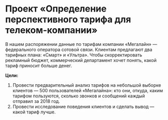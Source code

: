 # Проект «Определение перспективного тарифа для телеком-компании»
В нашем распоряжении данные по тарифам компании «Мегалайн» — федерального оператора сотовой связи. Клиентам предлагают два тарифных плана: «Смарт» и «Ультра». Чтобы скорректировать рекламный бюджет, коммерческий департамент хочет понять, какой тариф приносит больше денег.

**Цели:**

1. Провести предварительный анализ тарифов на небольшой выборке клиентов — 500 пользователей «Мегалайна»: кто они, откуда, каким тарифом пользуются, сколько звонков и сообщений каждый отправил за 2018 год. 
2. Провести исследование поведения клиентов и сделать вывод — какой тариф лучше.
